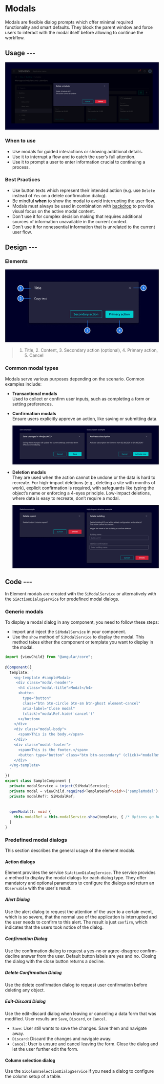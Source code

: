 # Modals

Modals are flexible dialog prompts which offer minimal required functionality
and smart defaults. They block the parent window and force users to interact
with the modal itself before allowing to continue the workflow.

## Usage ---

![Modal](images/modal.png)

### When to use

- Use modals for guided interactions or showing additional details.
- Use it to interrupt a flow and to catch the user’s full attention.
- Use it to prompt a user to enter information crucial to continuing a process.

### Best Practices

- Use button texts which represent their intended action (e.g. use `Delete`
  instead of `Yes` on a delete confirmation dialog).
- Be mindful **when** to show the modal to avoid interrupting the user flow.
- Modals must always be used in combination with [backdrop](../../patterns/backdrop.md)
  to provide visual focus on the active modal content.
- Don't use it for complex decision making that requires additional sources of
  information unavailable in the current context.
- Don't use it for nonessential information that is unrelated to the current
  user flow.

## Design ---

### Elements

![Modal elements](images/modal-elements.png)

> 1. Title, 2. Content, 3. Secondary action (optional), 4. Primary action, 5. Cancel

### Common modal types

Modals serve various purposes depending on the scenario. Common examples include:

- **Transactional modals**  
  Used to collect or confirm user inputs, such as completing a form or setting
  preferences.

- **Confirmation modals**  
  Ensure users explicitly approve an action, like saving or submitting data.

  ![Confirmation modal](images/modal-confirmation.png)

- **Deletion modals**  
  They are used when the action cannot be undone or the data is hard to recreate.
  For high-impact deletions (e.g., deleting a site with months of work), explicit
  confirmation is required, with safeguards like typing the object’s name or
  enforcing a 4-eyes principle. Low-impact deletions, where data is easy to
  recreate, don’t require a modal.

  ![Deletion modal](images/modal-deletion.png)

## Code ---

In Element modals are created with the `SiModalService` or alternatively with
the `SiActionDialogService` for predefined modal dialogs.

### Generic modals

To display a modal dialog in any component, you need to follow these steps:

- Import and inject the `SiModalService` in your component.
- Use the `show` method of `SiModalService` to display the modal. This method
  takes either the component or template you want to display in the modal.

```ts
import {viewChild} from "@angular/core";

@Component({
  template: `
    <ng-template #sampleModal>
     <div class="modal-header">
      <h4 class="modal-title">Modal</h4>
      <button
        type="button"
        class="btn btn-circle btn-sm btn-ghost element-cancel"
        aria-label="Close modal"
        (click)="modalRef.hide('cancel')"
      ></button>
    </div>
    <div class="modal-body">
      <span>This is the body.</span>
    </div>
    <div class="modal-footer">
      <span>This is the footer.</span>
      <button type="button" class="btn btn-secondary" (click)="modalRef.hide('close')">Close</button>
    </div>
  </ng-template>     
  `
})
export class SampleComponent {
  private modalService = inject(SiModalService);
  private modal = viewChild.required<TemplateRef<void>>('sampleModal');
  private modalRef?: SiModalRef;


  openModal(): void {
    this.modalRef = this.modalService.show(template, { /* Options go here. */});
  }
}
```

<si-docs-component example="si-modals/si-modal-service" height="450"></si-docs-component>

### Predefined modal dialogs

This section describes the general usage of the element modals.

<si-docs-component example="si-modals/si-modal-dialogs" height="450"></si-docs-component>

#### Action dialogs

Element provides the service `SiActionDialogService`.
The service provides a method to display the modal dialogs for each dialog type.
They offer mandatory and optional parameters to configure the dialogs and
return an `Observable` with the user's result.

##### Alert Dialog

Use the alert dialog to request the attention of the user to a certain
event, which is so severe, that the normal use of the application is
interrupted and the user needs to confirm to this alert. The result
is just `confirm`, which indicates that the users took notice of
the dialog.

##### Confirmation Dialog

Use the confirmation dialog to request a yes-no or agree-disagree confirm-decline
answer from the user. Default button labels are yes and no. Closing the dialog
with the close button returns a decline.

##### Delete Confirmation Dialog

Use the delete confirmation dialog to request user confirmation before
deleting any object.

##### Edit-Discard Dialog

Use the edit-discard dialog when leaving or canceling a data form
that was modified. User results are `Save`, `Discard`, or `Cancel`.

- `Save`: User still wants to save the changes. Save them and navigate away.
- `Discard`: Discard the changes and navigate away.
- `Cancel`: User is unsure and cancel leaving the form. Close the dialog and let
  the user further edit the form.

#### Column selection dialog

Use the `SiColumnSelectionDialogService` if you need a dialog to configure the
column setup of a table.

<si-docs-api injectable="SiModalService"></si-docs-api>

<si-docs-api injectable="SiActionDialogService"></si-docs-api>

<si-docs-api injectable="SiColumnSelectionDialogService"></si-docs-api>

<si-docs-types></si-docs-types>
